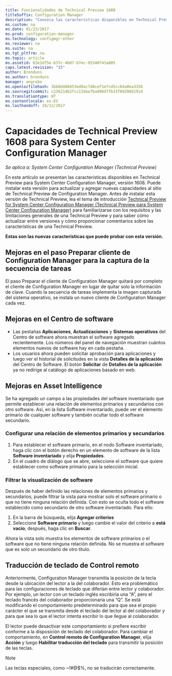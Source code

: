 ```yaml
---
title: Funcionalidades de Technical Preview 1608
titleSuffix: Configuration Manager
description: "Conozca las características disponibles en Technical Preview para System Center Configuration Manager, versión 1608."
ms.custom: na
ms.date: 01/23/2017
ms.prod: configuration-manager
ms.technology: configmgr-other
ms.reviewer: na
ms.suite: na
ms.tgt_pltfrm: na
ms.topic: article
ms.assetid: 63e1df5e-637c-4b07-b7ec-95340f43a805
caps.latest.revision: "15"
author: Brenduns
ms.author: brenduns
manager: angrobe
ms.openlocfilehash: 3bb8d406853ed0ac7d8cef1efcd5cc64a0ea3356
ms.sourcegitcommit: c236214b2fcc13dae7bad96d7fb33f692868191d
ms.translationtype: HT
ms.contentlocale: es-ES
ms.lasthandoff: 10/12/2017
---
```

# <a name="capabilities-in-technical-preview-1608-for-system-center-configuration-manager"></a>Capacidades de Technical Preview 1608 para System Center Configuration Manager

*Se aplica a: System Center Configuration Manager (Technical Preview)*

En este artículo se presentan las características disponibles en Technical Preview para System Center Configuration Manager, versión 1608. Puede instalar esta versión para actualizar y agregar nuevas capacidades al sitio de Technical Preview de Configuration Manager.      Antes de instalar esta versión de Technical Preview, lea el tema de introducción [Technical Preview for System Center Configuration Manager (Technical Preview para System Center Configuration Manager)](../../core/get-started/technical-preview.md) para familiarizarse con los requisitos y las limitaciones generales de una Technical Preview y para saber cómo actualizar entre versiones y cómo proporcionar comentarios sobre las características de una Technical Preview.    


**Estas son las nuevas características que puede probar con esta versión.**  




##  <a name="improvements-to-the-prepare-configmgr-client-for-capture-task-sequence-step"></a>Mejoras en el paso Preparar cliente de Configuration Manager para la captura de la secuencia de tareas  
El paso Preparar el cliente de Configuration Manager quitará por completo el cliente de Configuration Manager en lugar de quitar solo la información de clave. Cuando la secuencia de tareas implementa la imagen capturada del sistema operativo, se instala un nuevo cliente de Configuration Manager cada vez.  


## <a name="improvements-to-software-center"></a>Mejoras en el Centro de software
* Las pestañas **Aplicaciones**, **Actualizaciones** y **Sistemas operativos** del Centro de software ahora muestran el software agregado recientemente. Los números del panel de navegación muestran cuántos elementos nuevos de software hay en cada pestaña.
* Los usuarios ahora pueden solicitar aprobación para aplicaciones y luego ver el historial de solicitudes en la vista **Detalles de la aplicación** del Centro de Software. El botón **Solicitar** de **Detalles de la aplicación** ya no redirige al catálogo de aplicaciones basado en web.

## <a name="improvements-to-asset-intelligence"></a>Mejoras en Asset Intelligence
Se ha agregado un campo a las propiedades del software inventariado que permite establecer una relación de elementos primarios y secundarios con otro software. Así, en la lista Software inventariado, puede ver el elemento primario de cualquier software y también ocultar todo el software secundario.

### <a name="configure-a-parent-to-child-relationship"></a>Configurar una relación de elementos primarios y secundarios
  1. Para establecer el software primario, en el nodo Software inventariado, haga clic con el botón derecho en un elemento de software de la lista **Software inventariado** y elija **Propiedades**.
  2. En el cuadro de diálogo que se abre, seleccione el software que quiere establecer como software primario para la selección inicial.

### <a name="filter-the-software-display"></a>Filtrar la visualización de software
Después de haber definido las relaciones de elementos primarios y secundarios, puede filtrar la vista para mostrar solo el software primario o que no tiene ninguna relación definida. Con esto se oculta todo el software establecido como secundario de otro software inventariado. Para ello:
   1.   En la barra de búsqueda, elija **Agregar criterios**
   2. Seleccione **Software primario** y luego cambie el valor del criterio a **está vacío**; después, haga clic en **Buscar**.

Ahora la vista solo muestra los elementos de software primarios o el software que no tiene ninguna relación definida. No se muestra el software que es solo un secundario de otro título.

## <a name="remote-control-keyboard-translation"></a>Traducción de teclado de Control remoto
Anteriormente, Configuration Manager transmitía la posición de la tecla desde la ubicación del lector a la del colaborador. Esto era problemático para las configuraciones de teclado que diferían entre lector y colaborador. Por ejemplo, un lector con un teclado inglés escribiría una “A”, pero el teclado francés del colaborador proporcionaría una “Q”. Se está modificando el comportamiento predeterminado para que sea el propio carácter el que se transmita desde el teclado del lector al del colaborador y para que sea lo que el lector intenta escribir lo que llegue al colaborador.

El lector puede desactivar este comportamiento si prefiere escribir conforme a la disposición de teclado del colaborador. Para cambiar el comportamiento, en **Control remoto de Configuration Manager**, elija **Acción** y luego **Habilitar traducción del teclado** para transmitir la posición de las teclas.

> [!NOTE]
>
> Las teclas especiales, como ~!#@$%, no se traducirán correctamente.
